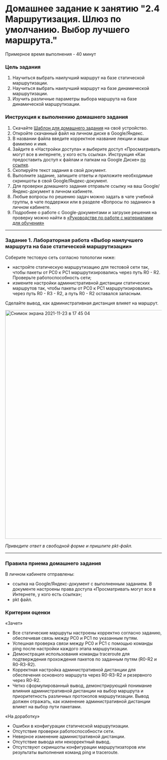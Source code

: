 # Домашнее задание к занятию "2.4	Маршрутизация. Шлюз по умолчанию.  Выбор лучшего маршрута."

Примерное время выполнения - 40 минут

### Цель задания

1. Научиться выбрать наилучший маршрут на базе статической маршрутизации.
2. Научиться выбрать наилучший маршрут на базе динамической маршрутизации.
3. Изучить различные параметры выбора маршрута на базе динамической маршрутизации.

### Инструкция к выполнению домашнего задания

1. Скачайте [Шаблон для домашнего задания](https://u.netology.ru/backend/uploads/lms/content_assets/file/9842/%D0%A1%D0%94%D0%95%D0%9B%D0%90%D0%99%D0%A2%D0%95_%D0%9A%D0%9E%D0%9F%D0%98%D0%AE_-_%D0%A8%D0%B0%D0%B1%D0%BB%D0%BE%D0%BD_%D0%B4%D0%BB%D1%8F_%D0%B4%D0%BE%D0%BC%D0%B0%D1%88%D0%BD%D0%B5%D0%B3%D0%BE_%D0%B7%D0%B0%D0%B4%D0%B0%D0%BD%D0%B8%D1%8F_2.4._%D0%9C%D0%B0%D1%80%D1%88%D1%80%D1%83%D1%82%D0%B8%D0%B7%D0%B0%D1%86%D0%B8%D1%8F.%D0%A8%D0%BB%D1%8E%D0%B7_%D0%BF%D0%BE_%D1%83%D0%BC%D0%BE%D0%BB%D1%87%D0%B0%D0%BD%D0%B8%D1%8E_-_%D0%A4%D0%B0%D0%BC%D0%B8%D0%BB%D0%B8%D1%8F_%D0%98%D0%BC%D1%8F.docx) на своё устройство.
2. Откройте скачанный файл на личном диске в Google/Яндекс.
3. В названии файла введите корректное название лекции и ваши фамилию и имя.
4. Зайдите в «Настройки доступа» и выберите доступ «Просматривать могут все в интернете, у кого есть ссылка». Инструкция «Как предоставить доступ к файлам и папкам на Google Диске» [по ссылке](https://support.google.com/docs/answer/2494822?hl=ru&co=GENIE.Platform%3DDesktop).
5. Скопируйте текст задания в свой документ.
6. Выполните задание, запишите ответы и приложите необходимые скриншоты в свой Google/Яндекс-документ.
7. Для проверки домашнего задания отправьте ссылку на ваш Google/Яндекс-документ в личном кабинете.
8. Любые вопросы по решению задач можно задать в чате учебной группы, в чате поддержки или в разделе «Вопросы по заданию» в личном кабинете.
9. Подробнее о работе с Google-документами и загрузке решения на проверку можно найти в [«Руководстве по работе с материалами для обучения»](https://l.netology.ru/instruktsiya-po-materialami-dlya-obucheniya)

---

### Задание 1. Лабораторная работа «Выбор наилучшего маршрута на базе статической маршрутизации»

Соберите тестовую сеть согласно топологии ниже:

- настройте статическую маршрутизацию для тестовой сети так, чтобы пакеты от PC0 к PC1 маршрутизировались через путь R0 - R2. Проверьте работоспособность сети;
- измените настройки административной дистанции статических маршрутов так, чтобы пакеты от PC0 к PC1 маршрутизировались через путь R0 - R3 - R2, а путь R0 - R2 оставался запасным.
  
Сделайте вывод, как административная дистанция влияет на маршрут.

<img width="737" alt="Снимок экрана 2021-11-23 в 17 45 04" src="https://user-images.githubusercontent.com/73060384/143046501-32c03615-6ea6-4bd8-a925-5ad11234b65a.png">

*Приведите ответ в свободной форме и пришлите pkt-файл.*

---

### Правила приема домашнего задания

В личном кабинете отправлены:
- ссылка на Google/Яндекс-документ с выполненным заданием. В документе настроены права доступа «Просматривать могут все в Интернете, у кого есть ссылка»;  
- pkt файл.

### Критерии оценки

«Зачет»
- Все статические маршруты настроены корректно согласно заданию, обеспечивая связь между PC0 и PC1 по указанным путям.
- Успешная проверка связи между PC0 и PC1 с помощью команды ping после настройки каждого этапа маршрутизации.
- Демонстрация использования команды traceroute для подтверждения прохождения пакетов по заданным путям (R0-R2 и R0-R3-R2).
- Корректная настройка административной дистанции для обеспечения основного маршрута через R0-R3-R2 и резервного через R0-R2.
- Четко сформулированный вывод, демонстрирующий понимание влияния административной дистанции на выбор маршрута и приоритетность различных протоколов маршрутизации. Вывод должен отражать, как изменение административной дистанции влияет на выбор пути пакетами.


«На доработку»
- Ошибки в конфигурации статической маршрутизации.
- Отсутствие проверки работоспособности сети.
- Неверное изменение административной дистанции.
- Отсутствие вывода или некорректный вывод.
- Отсутствуют скриншоты конфигурации маршрутизаторов или результаты выполнения команд ping и traceroute.




